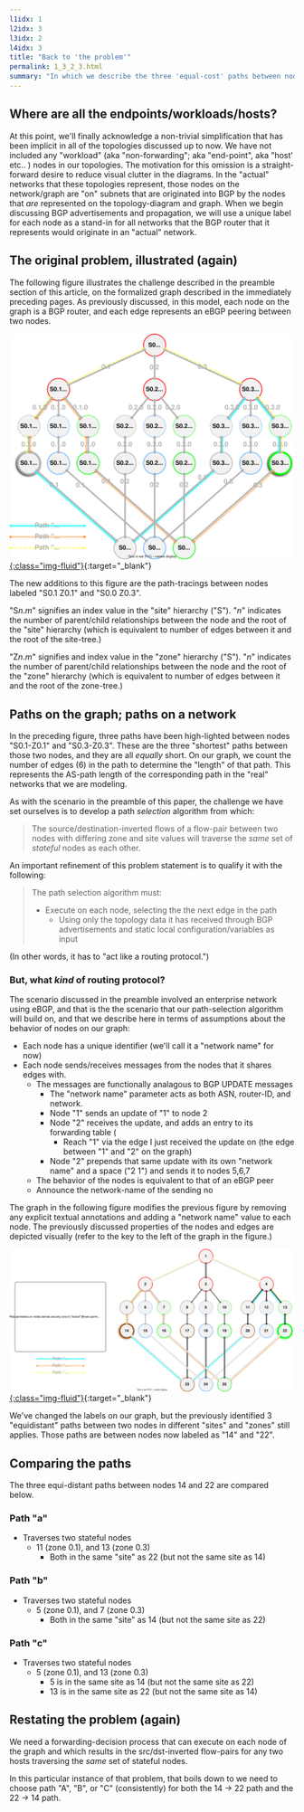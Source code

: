 ```yaml
---
l1idx: 1
l2idx: 3
l3idx: 2
l4idx: 3
title: "Back to 'the problem'"
permalink: 1_3_2_3.html
summary: "In which we describe the three 'equal-cost' paths between nodes with differing zone and site values"
---
```


##  Where are all the endpoints/workloads/hosts?

At this point, we'll finally acknowledge a non-trivial simplification that has been implicit in all of the topologies discussed up to now.  We have not included any "workload" (aka "non-forwarding"; aka "end-point", aka "host' etc.. ) nodes in our topologies.   The motivation for this omission is a straight-forward desire to reduce visual clutter in the diagrams.  In the "actual" networks that these topologies represent, those nodes on the network/graph are "on" subnets that are originated into BGP by the nodes that *are* represented on the topology-diagram and graph.  When we begin discussing BGP advertisements and propagation, we will use a unique label for each node as a stand-in for all networks that the BGP router that it represents would originate in an "actual" network.

##  The original problem, illustrated (again)

The following figure illustrates the challenge described in the preamble section of this article, on the formalized graph described in the immediately preceding pages. As previously discussed, in this model, each node on the graph is a BGP router, and each edge represents an eBGP peering between two nodes.

[![image](./grphth-18.svg){:class="img-fluid"}](./grphth-18.svg){:target="_blank"}

The new additions to this figure are the path-tracings between nodes labeled "S0.1 Z0.1" and "S0.0 Z0.3".  

"S*n*.*m*" signifies an index value in the "site" hierarchy ("S").  "*n*" indicates the number of parent/child relationships between the node and the root of the "site" hierarchy (which is equivalent to number of edges between it and the root of the site-tree.)

"Z*n*.*m*" signifies and index value in the "zone" hierarchy ("S").  "*n*" indicates the number of parent/child relationships between the node and the root of the "zone" hierarchy (which is equivalent to number of edges between it and the root of the zone-tree.)

## Paths on the graph; paths on a network

In the preceding figure, three paths have been high-lighted between nodes "S0.1-Z0.1" and "S0.3-Z0.3".  These are the three "shortest" paths between those two nodes, and they are all *equally* short. On our graph, we count the number of edges (6) in the path to determine the "length" of that path.  This represents the AS-path length of the corresponding path in the "real" networks that we are modeling.

As with the scenario in the preamble of this paper, the challenge we have set ourselves is to develop a path *selection* algorithm from which:

>The source/destination-inverted flows of a flow-pair between two nodes with differing zone and site values will traverse the *same* set of *stateful* nodes as each other.

An important refinement of this problem statement is to qualify it with the following:

>The path selection algorithm must:
> * Execute on each node, selecting the the next edge in the path
>    * Using only the topology data it has received through BGP advertisements and static local configuration/variables as input

(In other words, it has to "act like a routing protocol.")

### But, what *kind* of routing protocol?

The scenario discussed in the preamble involved an enterprise network using eBGP, and that is the the scenario that our path-selection algorithm will build on, and that we describe here in terms of assumptions about the behavior of nodes on our graph:

* Each node has a unique identifier (we'll call it a "network name" for now)
* Each node sends/receives messages from the nodes that it shares edges with.
  * The messages are functionally analagous to BGP UPDATE messages
    * The "network name" parameter acts as both ASN, router-ID, and network.
    * Node "1" sends an update of "1" to node 2
    * Node "2" receives the update, and adds an entry to its forwarding table (
      * Reach "1" via the edge I just received the update on (the edge between "1" and "2" on the graph)
    * Node "2" prepends that same update with its own "network name" and a space  ("2 1") and sends it to nodes 5,6,7
  * The behavior of the nodes is equivalent to that of an eBGP peer
  * Announce the network-name of the sending no

The graph in the following figure modifies the previous figure by removing any explicit textual annotations and adding a "network name" value to each node.  The previously discussed properties of the nodes and edges are depicted visually (refer to the key to the left of the graph in the figure.)

[![image](./grphth-19.svg){:class="img-fluid"}](./grphth-19.svg){:target="_blank"}

We've changed the labels on our graph, but the previously identified 3 "equidistant" paths between two nodes in different "sites" and "zones" still applies.  Those paths are between nodes now labeled as "14" and "22".

## Comparing the paths

The three equi-distant paths between nodes 14 and 22 are compared below.

### Path "a"

* Traverses two stateful nodes
  * 11 (zone 0.1), and 13 (zone 0.3)
    * Both in the same "site" as 22 (but not the same site as 14)

### Path "b"

* Traverses two stateful nodes
  * 5 (zone 0.1), and 7 (zone 0.3)
    * Both in the same "site" as 14 (but not the same site as 22)

### Path "c"

* Traverses two stateful nodes
  * 5 (zone 0.1), and 13 (zone 0.3)
    * 5 is in the same site as 14 (but not the same site as 22)
    * 13 is in the same site as 22 (but not the same site as 14)

## Restating the problem (again)

We need a forwarding-decision process that can execute on each node of the graph and which results in the src/dst-inverted flow-pairs for any two hosts traversing the *same* set of stateful nodes.

In this particular instance of that problem, that boils down to we need to choose path "A", "B", or "C" (consistently) for both the 14 -> 22 path and the 22 -> 14 path.

